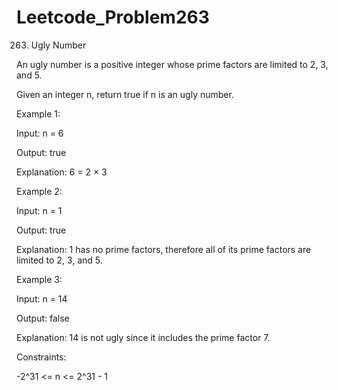# Leetcode_Problem263



263. Ugly Number


An ugly number is a positive integer whose prime factors are limited to 2, 3, and 5.



Given an integer n, return true if n is an ugly number.

 

Example 1:



Input: n = 6




Output: true




Explanation: 6 = 2 × 3




Example 2:



Input: n = 1



Output: true




Explanation: 1 has no prime factors, therefore all of its prime factors are limited to 2, 3, and 5.



Example 3:




Input: n = 14



Output: false




Explanation: 14 is not ugly since it includes the prime factor 7.
 



Constraints:




-2^31 <= n <= 2^31 - 1

